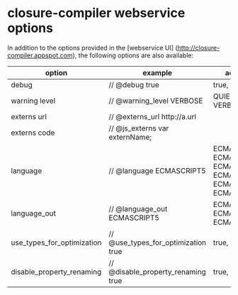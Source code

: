 # closure-compiler webservice options

In addition to the options provided in the [webservice UI]
(http://closure-compiler.appspot.com), the following options are also available:

**option**                 | **example**                         | **accepted values**
-------------------------- | ----------------------------------- | -------------------
debug                      | // @debug true                      | true, false
warning level              | // @warning_level VERBOSE           | QUIET, DEFAULT, VERBOSE
externs url                | // @externs_url http://a[]().url    |
externs code               | // @js_externs var externName;      |
language                   | // @language ECMASCRIPT5            | ECMASCRIPT3, ECMASCRIPT5, ECMASCRIPT5_STRICT, ECMASCRIPT_2015, ECMASCRIPT_2016, ECMASCRIPT_2017
language_out               | // @language_out ECMASCRIPT5        | ECMASCRIPT3, ECMASCRIPT5, ECMASCRIPT5_STRICT
use_types_for_optimization | // @use_types_for_optimization true | true, false
disable_property_renaming  | // @disable_property_renaming true  | true, false
